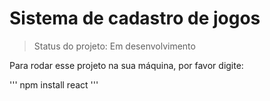 <h1>Sistema de cadastro de jogos</h1>

> Status do projeto: Em desenvolvimento

Para rodar esse projeto na sua máquina, por favor digite:

'''
npm install react
'''
